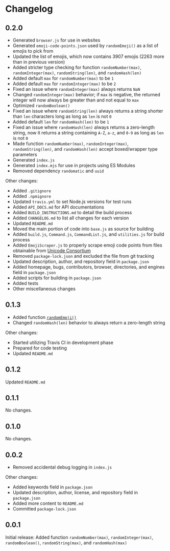 # Changelog

## 0.2.0

* Generated `browser.js` for use in websites
* Generated `emoji-code-points.json` used by `randomEmoji()` as a list of emojis to pick from
* Updated the list of emojis, which now contains 3907 emojis (2263 more than in previous version)
* Added stricter type checking for function `randomNumber(max)`, `randomInteger(max)`, `randomString(len)`, and `randomHash(len)`
* Added default `max` for `randomNumber(max)` to be `1`
* Added default `max` for `randomInteger(max)` to be `2`
* Fixed an issue where `randomInteger(max)` always returns `NaN`
* Changed `randomInteger(max)` behavior; if `max` is negative, the returned integer will now always be greater than and not equal to `max`
* Optimized `randomBoolean()`
* Fixed an issue where `randomString(len)` always returns a string shorter than `len` characters long as long as `len` is not `0`
* Added default `len` for `randomHash(len)` to be `1`
* Fixed an issue where `randomHash(len)` always returns a zero-length string, now it returns a string containing `A-Z`, `a-z`, and `0-9` as long as `len` is not `0`
* Made function `randomNumber(max)`, `randomInteger(max)`, `randomString(len)`, and `randomHash(len)` accept boxed/wrapper type parameters
* Generated `index.js`
* Generated `index.mjs` for use in projects using ES Modules
* Removed dependency `randomatic` and `uuid`

Other changes:

* Added `.gitignore`
* Added `.npmignore`
* Updated `travis.yml` to set Node.js versions for test runs
* Added `API_DOCS.md` for API documentations
* Added `BUILD_INSTRUCTIONS.md` to detail the build process
* Added `CHANGELOG.md` to list all changes for each version
* Updated `README.md`
* Moved the main portion of code into `base.js` as source for building
* Added `build.js`, `Command.js`, `CommandList.js`, and `utilities.js` for build process
* Added `EmojiScraper.js` to properly scrape emoji code points from files obtainable from [Unicode Consortium](https://unicode.org/)
* Removed `package-lock.json` and excluded the file from git tracking
* Updated description, author, and repository field in `package.json`
* Added homepage, bugs, contributors, browser, directories, and engines field in `package.json`
* Added scripts for building in `package.json`
* Added tests
* Other miscellaneous changes

## 0.1.3

* Added function [`randomEmoji()`](/API_DOCS.md#randomemoji)
* Changed `randomHash(len)` behavior to always return a zero-length string

Other changes:

* Started utilizing Travis CI in development phase
* Prepared for code testing
* Updated `README.md`

## 0.1.2

Updated `README.md`

## 0.1.1

No changes.

## 0.1.0

No changes.

## 0.0.2

* Removed accidental debug logging in `index.js`

Other changes:

* Added keywords field in `package.json`
* Updated description, author, license, and repository field in `package.json`
* Added more content to `README.md`
* Committed `package-lock.json`

## 0.0.1

Initial release: Added function `randomNumber(max)`, `randomInteger(max)`, `randomBoolean()`, `randomString(max)`, and `randomHash(max)`
